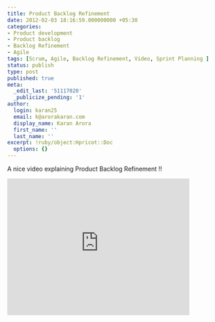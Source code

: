 ```yaml
---
title: Product Backlog Refinement
date: 2012-02-03 18:16:59.000000000 +05:30
categories:
- Product development
- Product backlog
- Backlog Refinement
- Agile
tags: [Scrum, Agile, Backlog Refinement, Video, Sprint Planning ]
status: publish
type: post
published: true
meta:
  _edit_last: '51117020'
  _publicize_pending: '1'
author:
  login: karan25
  email: k@arorakaran.com
  display_name: Karan Arora
  first_name: ''
  last_name: ''
excerpt: !ruby/object:Hpricot::Doc
  options: {}
---
```

<p>A nice video explaining Product Backlog Refinement !!</p>
<iframe width="420" height="315" src="https://www.youtube.com/embed/b_WeHcZcx1w" frameborder="0" allowfullscreen></iframe>
